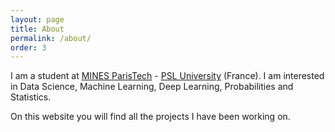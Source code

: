 ```yaml
---
layout: page
title: About
permalink: /about/
order: 3
---
```


I am a student at [MINES ParisTech](https://www.minesparis.psl.eu/) - [PSL University](https://psl.eu) (France).
I am interested in Data Science, Machine Learning, Deep Learning, Probabilities and Statistics.

On this website you will find all the projects I have been working on.